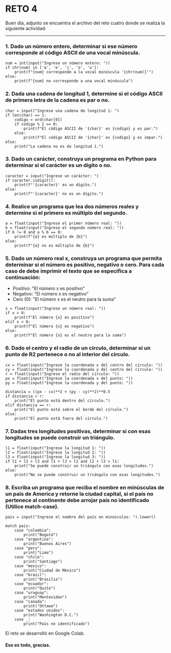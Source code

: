 # RETO 4
Buen día, adjunto se encuentra el archivo del reto cuatro donde se realiza la siguiente actividad:

---

### 1. Dado un número entero, determinar si ese número corresponde al código ASCII de una vocal minúscula.

```
num = int(input("Ingrese un número entero: "))
if chr(num) in ['a', 'e', 'i', 'o', 'u']:
    print(f"{num} corresponde a la vocal minúscula '{chr(num)}'")
else:
    print(f"{num} no corresponde a una vocal minúscula")
```

### 2. Dada una cadena de longitud 1, determine si el código ASCII de primera letra de la cadena es par o no.

```
char = input("Ingrese una cadena de longitud 1: ")
if len(char) == 1:
    codigo = ord(char[0])
    if codigo % 2 == 0:
        print(f"El código ASCII de '{char}' es {codigo} y es par.")
    else:
        print(f"El código ASCII de '{char}' es {codigo} y es impar.")
else:
    print("La cadena no es de longitud 1.")
```

### 3. Dado un carácter, construya un programa en Python para determinar si el carácter es un dígito o no.

```
caracter = input("Ingrese un carácter: ")
if caracter.isdigit():
    print(f"'{caracter}' es un dígito.")
else:
    print(f"'{caracter}' no es un dígito.")
```

### 4. Realice un programa que lea dos números reales y determine si el primero es múltiplo del segundo.

```
a = float(input("Ingrese el primer número real: "))
b = float(input("Ingrese el segundo número real: "))
if b != 0 and a % b == 0:
    print(f"{a} es múltiplo de {b}")
else:
    print(f"{a} no es múltiplo de {b}")
```

### 5. Dado un número real x, construya un programa que permita determinar si el número es positivo, negativo o cero. Para cada caso de debe imprimir el texto que se especifica a continuación:

  - Positivo: "El número x es positivo"
  - Negativo: "El número x es negativo"
  - Cero (0): "El número x es el neutro para la suma"

```
x = float(input("Ingrese un número real: "))
if x > 0:
    print(f"El número {x} es positivo")
elif x < 0:
    print(f"El número {x} es negativo")
else:
    print(f"El número {x} es el neutro para la suma")
```
  
### 6. Dado el centro y el radio de un círculo, determinar si un punto de R2 pertenece o no al interior del círculo.

```
cx = float(input("Ingrese la coordenada x del centro del círculo: "))
cy = float(input("Ingrese la coordenada y del centro del círculo: "))
r = float(input("Ingrese el radio del círculo: "))
px = float(input("Ingrese la coordenada x del punto: "))
py = float(input("Ingrese la coordenada y del punto: "))

distancia = ((px - cx)**2 + (py - cy)**2)**0.5
if distancia < r:
    print("El punto está dentro del círculo.")
elif distancia == r:
    print("El punto está sobre el borde del círculo.")
else:
    print("El punto está fuera del círculo.")
```

### 7. Dadas tres longitudes positivas, determinar si con esas longitudes se puede construir un triángulo.

```
l1 = float(input("Ingrese la longitud 1: "))
l2 = float(input("Ingrese la longitud 2: "))
l3 = float(input("Ingrese la longitud 3: "))
if l1 + l2 > l3 and l1 + l3 > l2 and l2 + l3 > l1:
    print("Se puede construir un triángulo con esas longitudes.")
else:
    print("No se puede construir un triángulo con esas longitudes.")
```

### 8. Escriba un programa que reciba el nombre en minúsculas de un país de America y retorne la ciudad capital, si el país no pertenece al continente debe arrojar país no identificado (Utilice match-case).

```
pais = input("Ingrese el nombre del país en minúsculas: ").lower()

match pais:
    case "colombia":
        print("Bogotá")
    case "argentina":
        print("Buenos Aires")
    case "peru":
        print("Lima")
    case "chile":
        print("Santiago")
    case "mexico":
        print("Ciudad de México")
    case "brasil":
        print("Brasilia")
    case "ecuador":
        print("Quito")
    case "uruguay":
        print("Montevideo")
    case "canada":
        print("Ottawa")
    case "estados unidos":
        print("Washington D.C.")
    case _:
        print("País no identificado")
```

El reto se desarrolló en Google Colab.
#### Eso es todo, gracias.
